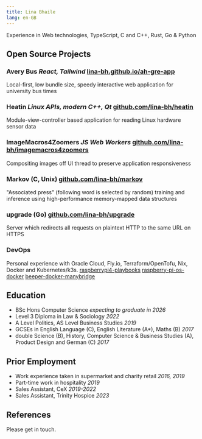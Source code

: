 ```yaml
---
title: Lina Bhaile
lang: en-GB
---
```

Experience in Web technologies, TypeScript, C and C++, Rust, Go & Python

## Open Source Projects

### Avery Bus <i>React, Tailwind</i> [lina-bh.github.io/ah-gre-app](https://lina-bh.github.io/ah-gre-app)

Local-first, low bundle size, speedy interactive web application for university bus times

### Heatin <i>Linux APIs, modern C++, Qt</i> [github.com/lina-bh/heatin](https://github.com/lina-bh/heatin)

Module-view-controller based application for reading Linux hardware sensor data

### ImageMacros4Zoomers <i>JS Web Workers</i> [github.com/lina-bh/imagemacros4zoomers](https://github.com/lina-bh/imagemacros4zoomers)

Compositing images off UI thread to preserve application responsiveness

### Markov (C, Unix) [github.com/lina-bh/markov](https://github.com/lina-bh/markov)

"Associated press" (following word is selected by random) training and inference using high-performance memory-mapped data structures

### upgrade (Go) [github.com/lina-bh/upgrade](https://github.com/lina-bh/upgrade)

Server which redirects all requests on plaintext HTTP to the same URL on HTTPS

### DevOps
Personal experience with Oracle Cloud, Fly.io, Terraform/OpenTofu, Nix, Docker and Kubernetes/k3s.
[raspberrypi4-playbooks](https://github.com/lina-bh/raspberrypi4-playbooks)
[raspberry-pi-os-docker](https://github.com/lina-bh/raspberry-pi-os-docker)
[beeper-docker-manybridge](https://github.com/lina-bh/beeper-docker-manybridge)

## Education

* BSc Hons Computer Science <i>expecting to graduate in 2026</i>
* Level 3 Diploma in Law & Sociology <i>2022</i>
* A Level Politics, AS Level Business Studies <i>2019</i>
* GCSEs in English Language (C), English Literature (A*), Maths (B) <i>2017</i>
* double Science (B), History, Computer Science & Business Studies (A), Product Design and German (C) <i>2017</i>

## Prior Employment

* Work experience taken in supermarket and charity retail <i>2016, 2019</i>
* Part-time work in hospitality <i>2019</i>
* Sales Assistant, CeX <i>2019-2022</i>
* Sales Assistant, Trinity Hospice <i>2023</i>

## References

Please get in touch.

